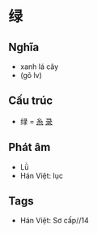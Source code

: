 # 绿

## Nghĩa

* xanh lá cây
* (gõ lv)

## Cấu trúc
* 绿 = [糸](糸.md) [录](录.md)

## Phát âm

* Lǜ
* Hán Việt: lục

## Tags
* Hán Việt: Sơ cấp//14

<script>window.HANZI_FIELD='绿';</script>
